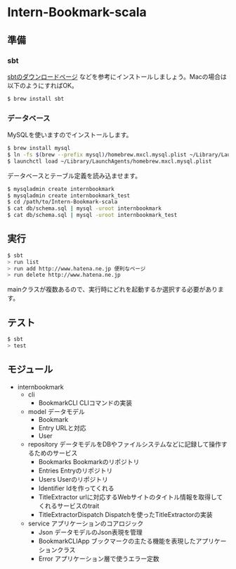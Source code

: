 # Intern-Bookmark-scala

## 準備

### sbt
[sbtのダウンロードページ](http://www.scala-sbt.org/download.html) などを参考にインストールしましょう。Macの場合は以下のようにすればOK。

```sh
$ brew install sbt
```

### データベース
MySQLを使いますのでインストールします。

```sh
$ brew install mysql
$ ln -fs $(brew --prefix mysql)/homebrew.mxcl.mysql.plist ~/Library/LaunchAgents/
$ launchctl load ~/Library/LaunchAgents/homebrew.mxcl.mysql.plist
```

データベースとテーブル定義を読み込ませます。

```sh
$ mysqladmin create internbookmark
$ mysqladmin create internbookmark_test
$ cd /path/to/Intern-Bookmark-scala
$ cat db/schema.sql | mysql -uroot internbookmark
$ cat db/schema.sql | mysql -uroot internbookmark_test
```

## 実行

```sh
$ sbt
> run list
> run add http://www.hatena.ne.jp 便利なページ
> run delete http://www.hatena.ne.jp
```

mainクラスが複数あるので、実行時にどれを起動するか選択する必要があります。

## テスト

```sh
$ sbt
> test
```

## モジュール

- internbookmark
  - cli
    - BookmarkCLI CLIコマンドの実装
  - model データモデル
    - Bookmark
    - Entry URLと対応
    - User
  - repository データモデルをDBやファイルシステムなどに記録して操作するためのサービス
    - Bookmarks Bookmarkのリポジトリ
    - Entries Entryのリポジトリ
    - Users Userのリポジトリ
    - Identifier Idを作ってくれる
    - TitleExtractor urlに対応するWebサイトのタイトル情報を取得してくれるサービスのtrait
    - TitleExtractorDispatch Dispatchを使ったTitleExtractorの実装
  - service アプリケーションのコアロジック
    - Json データモデルのJson表現を管理
    - BookmarkCLIApp ブックマークの主たる機能を表現したアプリケーションクラス
    - Error アプリケーション層で使うエラー定数
